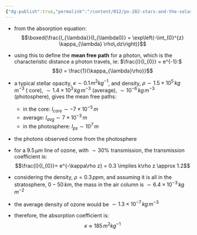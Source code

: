 ```yaml
---
{"dg-publish":true,"permalink":"/content/012/px-282-stars-and-the-solar-system/c-stellar-atmosphere/c5-14-stellar-atmospheres/px-282-c7-mean-free-path/","created":"2024-11-25T10:50:32.000+00:00","updated":"2024-11-26T09:38:28.010+00:00"}
---
```


- from the absorption equation: 
$$\boxed{\frac{I_{\lambda}}{I_{\lambda0}} = \exp\left(-\int_{0}^{z} \kappa_{\lambda} \rho\,dz\right)}$$
- using this to define the **mean free path** for a photon, which is the characteristic distance a photon travels, ie: $\frac{I}{I_{0}} = e^{-1}:$ 
$${l = \frac{1}{\kappa_{\lambda}\rho}}$$
- a typical stellar opacity, $\kappa\sim0.1\,m^{2}kg^{-1}$, and density, $\rho\sim 1.5\times10^{5}\,kg\,m^{-3}$ ( core), $\sim 1.4\times10^{3}\,kg\,m^{-3}$ (average), $\sim 10^{-6}\,kg\,m^{-3}$ (photosphere), gives the mean free paths:
	- in the core: $l_{core} \sim -7\times10^{-5}\,m$
	- average: $l_{avg} \sim 7\times10^{-3}\,m$
	- in the photosphere: $l_{ps}\sim 10^{7}\,m$
- the photons observed come from the photosphere

- for a $9.5\,\mu m$ line of ozone, with $\sim30\%$ transmission, the transmission coefficient is:
$$\frac{I}{I_{0}}= e^{-\kappa\rho z} = 0.3 \implies k\rho z \approx 1.2$$
- considering the density, $\rho= 0.3\,ppm$, and assuming it is all in the stratosphere, $0-50\,km$, the mass in the air column is $\sim 6.4\times10^{-3}\,kg\,m^{-2}$
- the average density of ozone would be $\sim 1.3\times10^{-7}\,kg\,m^{-3}$
- therefore, the absorption coefficient is: 
$$\kappa \approx 185\,m^{2}kg^{-1}$$


